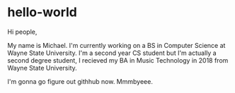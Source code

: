 # hello-world

Hi people,

My name is Michael. I'm currently working on a BS in Computer Science at Wayne State University. I'm a second year CS student but I'm actually a second degree student, I recieved my BA in Music Technology in 2018 from Wayne State University.

I'm gonna go figure out githhub now. Mmmbyeee.
